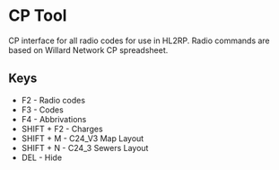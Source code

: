 # CP Tool
CP interface for all radio codes for use in HL2RP. Radio commands are based on Willard Network CP spreadsheet.

## Keys
* F2 - Radio codes
* F3 - Codes
* F4 - Abbrivations
* SHIFT + F2 - Charges
* SHIFT + M - C24_V3 Map Layout
* SHIFT + N - C24_3 Sewers Layout
* DEL - Hide
